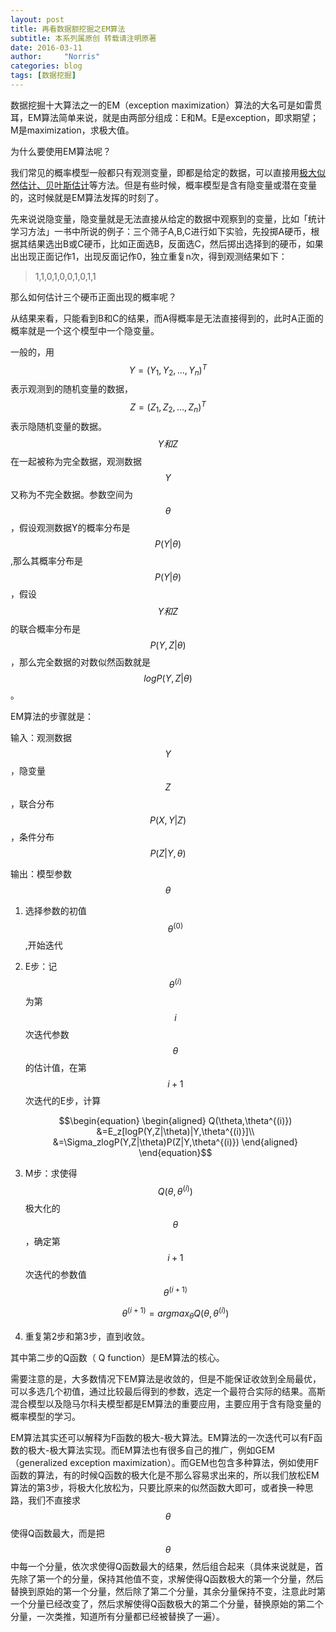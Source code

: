 ```yaml
---
layout: post
title: 再看数据额挖掘之EM算法
subtitle: 本系列属原创 转载请注明原著
date: 2016-03-11
author:     "Norris"
categories: blog
tags: [数据挖掘]
---
```


数据挖掘十大算法之一的EM（exception maximization）算法的大名可是如雷贯耳，EM算法简单来说，就是由两部分组成：E和M。E是exception，即求期望；M是maximization，求极大值。

为什么要使用EM算法呢？

我们常见的概率模型一般都只有观测变量，即都是给定的数据，可以直接用[极大似然估计、贝叶斯估计](http://blog.csdn.net/yangliuy/article/details/8296481)等方法。但是有些时候，概率模型是含有隐变量或潜在变量的，这时候就是EM算法发挥的时刻了。

先来说说隐变量，隐变量就是无法直接从给定的数据中观察到的变量，比如「统计学习方法」一书中所说的例子：三个筛子A,B,C进行如下实验，先投掷A硬币，根据其结果选出B或C硬币，比如正面选B，反面选C，然后掷出选择到的硬币，如果出出现正面记作1，出现反面记作0，独立重复n次，得到观测结果如下：

> 1,1,0,1,0,0,1,0,1,1

那么如何估计三个硬币正面出现的概率呢？

从结果来看，只能看到B和C的结果，而A得概率是无法直接得到的，此时A正面的概率就是一个这个模型中一个隐变量。

一般的，用$$Y=(Y_1,Y_2,...,Y_n)^T$$表示观测到的随机变量的数据，$$Z=(Z_1,Z_2,...,Z_n)^T$$表示隐随机变量的数据。$$Y和Z$$在一起被称为完全数据，观测数据$$Y$$又称为不完全数据。参数空间为$$\theta$$，假设观测数据Y的概率分布是$$P(Y|\theta)$$,那么其概率分布是$$P(Y|\theta)$$，假设$$Y和Z$$的联合概率分布是$$P(Y,Z|\theta)$$，那么完全数据的对数似然函数就是$$logP(Y,Z|\theta)$$。

EM算法的步骤就是：

输入：观测数据$$Y$$，隐变量$$Z$$，联合分布$$P(X,Y|Z)$$，条件分布$$P(Z|Y,\theta)$$

输出：模型参数$$\theta$$

1. 选择参数的初值$$\theta^{(0)}$$,开始迭代
2. E步：记$$\theta^{(i)}$$为第$$i$$次迭代参数$$\theta$$的估计值，在第$$i+1$$次迭代的E步，计算

	$$\begin{equation}
	\begin{aligned}
	Q(\theta,\theta^{(i)}) &=E_z[logP(Y,Z|\theta)|Y,\theta^{(i)}]\\
	 &=\Sigma_zlogP(Y,Z|\theta)P(Z|Y,\theta^{(i)})
	\end{aligned}
	\end{equation}$$

3. M步：求使得$$Q(\theta,\theta^{(i)})$$极大化的$$\theta$$，确定第$$i+1$$次迭代的参数值$$\theta^{(i+1)}$$

	$$\theta^{(i+1)}=argmax_{\theta}Q(\theta,\theta^{(i)})$$

4. 重复第2步和第3步，直到收敛。

其中第二步的Q函数（	Q function）是EM算法的核心。

需要注意的是，大多数情况下EM算法是收敛的，但是不能保证收敛到全局最优，可以多选几个初值，通过比较最后得到的参数，选定一个最符合实际的结果。高斯混合模型以及隐马尔科夫模型都是EM算法的重要应用，主要应用于含有隐变量的概率模型的学习。

EM算法其实还可以解释为F函数的极大-极大算法。EM算法的一次迭代可以有F函数的极大-极大算法实现。而EM算法也有很多自己的推广，例如GEM（generalized exception maximization）。而GEM也包含多种算法，例如使用F函数的算法，有的时候Q函数的极大化是不那么容易求出来的，所以我们放松EM算法的第3步，将极大化放松为，只要比原来的似然函数大即可，或者换一种思路，我们不直接求$$\theta$$使得Q函数最大，而是把$$\theta$$中每一个分量，依次求使得Q函数最大的结果，然后组合起来（具体来说就是，首先除了第一个的分量，保持其他值不变，求解使得Q函数极大的第一个分量，然后替换到原始的第一个分量，然后除了第二个分量，其余分量保持不变，注意此时第一个分量已经改变了，然后求解使得Q函数极大的第二个分量，替换原始的第二个分量，一次类推，知道所有分量都已经被替换了一遍）。